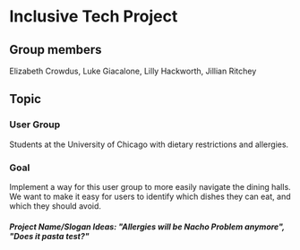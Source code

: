 # Inclusive Tech Project
## Group members
Elizabeth Crowdus, Luke Giacalone, Lilly Hackworth, Jillian Ritchey

## Topic
### User Group
Students at the University of Chicago with dietary restrictions and allergies.
### Goal
Implement a way for this user group to more easily navigate the dining halls. We want to make it easy for users to identify which dishes they can eat, and which they should avoid. 


##### Project Name/Slogan Ideas: "Allergies will be Nacho Problem anymore", "Does it pasta test?"
